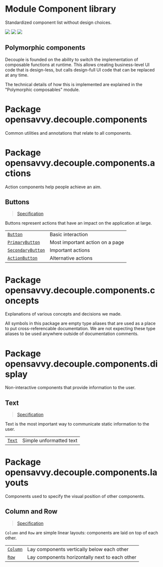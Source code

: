 # Module Component library

Standardized component list without design choices.

<a href="https://search.maven.org/search?q=dev.opensavvy.decouple.components"><img src="https://img.shields.io/maven-central/v/dev.opensavvy.decouple/components.svg?label=Maven%20Central"></a>
<a href="https://opensavvy.dev/open-source/stability.html"><img src="https://badgen.net/static/Stability/experimental/purple"></a>
<a href="https://javadoc.io/doc/dev.opensavvy.decouple/components"><img src="https://badgen.net/static/Other%20versions/javadoc.io/blue"></a>

## Polymorphic components

Decouple is founded on the ability to switch the implementation of composable functions at runtime.
This allows creating business-level UI code that is design-less, but calls design-full UI code that can be replaced at any time.

The technical details of how this is implemented are explained in the "Polymorphic composables" module.

# Package opensavvy.decouple.components

Common utilities and annotations that relate to all components.

# Package opensavvy.decouple.components.actions

Action components help people achieve an aim.

## Buttons

> [Specification](opensavvy.decouple.components.actions.Buttons)

Buttons represent actions that have an impact on the application at large.

|                                                                            |                                 |
|----------------------------------------------------------------------------|---------------------------------|
| [`Button`](opensavvy.decouple.components.actions.Button)                   | Basic interaction               |
| [`PrimaryButton`](opensavvy.decouple.components.actions.PrimaryButton)     | Most important action on a page |
| [`SecondaryButton`](opensavvy.decouple.components.actions.SecondaryButton) | Important actions               |
| [`ActionButton`](opensavvy.decouple.components.actions.ActionButton)       | Alternative actions             |

# Package opensavvy.decouple.components.concepts

Explanations of various concepts and decisions we made.

All symbols in this package are empty type aliases that are used as a place to put cross-referencable documentation.
We are not expecting these type aliases to be used anywhere outside of documentation comments.

# Package opensavvy.decouple.components.display

Non-interactive components that provide information to the user.

## Text

> [Specification](opensavvy.decouple.components.display.Texts)

Text is the most important way to communicate static information to the user.

|                                                      |                         |
|------------------------------------------------------|-------------------------|
| [`Text`](opensavvy.decouple.components.display.Text) | Simple unformatted text |

# Package opensavvy.decouple.components.layouts

Components used to specify the visual position of other components.

## Column and Row

> [Specification](opensavvy.decouple.components.layouts.LinearLayouts)

`Column` and `Row` are simple linear layouts: components are laid on top of each other.

|                                                          |                                                |
|----------------------------------------------------------|------------------------------------------------|
| [`Column`](opensavvy.decouple.components.layouts.Column) | Lay components vertically below each other     |
| [`Row`](opensavvy.decouple.components.layouts.Row)       | Lay components horizontally next to each other |
